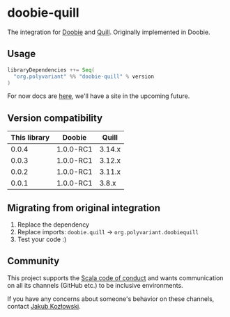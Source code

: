 # doobie-quill

The integration for [Doobie](https://tpolecat.github.io/doobie) and [Quill](https://getquill.io). Originally implemented in Doobie.

## Usage

```scala
libraryDependencies ++= Seq(
  "org.polyvariant" %% "doobie-quill" % version
)
```

For now docs are [here](docs/src/main/mdoc/docs/main.md), we'll have a site in the upcoming future.

## Version compatibility

| This library | Doobie    | Quill  |
| ------------ | --------- | ------ |
| 0.0.4        | 1.0.0-RC1 | 3.14.x |
| 0.0.3        | 1.0.0-RC1 | 3.12.x |
| 0.0.2        | 1.0.0-RC1 | 3.11.x |
| 0.0.1        | 1.0.0-RC1 | 3.8.x  |

## Migrating from original integration

1. Replace the dependency
2. Replace imports: `doobie.quill` -> `org.polyvariant.doobiequill`
3. Test your code :)

## Community

This project supports the [Scala code of conduct](https://www.scala-lang.org/conduct/) and wants communication on all its channels (GitHub etc.) to be inclusive environments.

If you have any concerns about someone's behavior on these channels, contact [Jakub Kozłowski](mailto:kubukoz@gmail.com).
